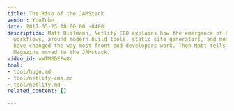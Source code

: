 ```yaml
---
title: The Rise of the JAMStack
vendor: YouTube
date: 2017-05-25 18:00:00 -0400
description: Matt Biilmann, Netlify CEO explains how the emergence of Git centered
  workflows, around modern build tools, static site generators, and modern browsers,
  have changed the way most front-end developers work. Then Matt tells how Smashing
  Magazine moved to the JAMstack.
video_id: uWTMEDEPw8c
tool:
- tool/hugo.md
- tool/netlify-cms.md
- tool/netlify.md
related_content: []

---
```

